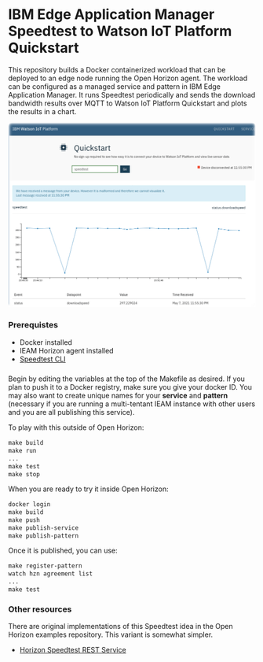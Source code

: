 # IBM Edge Application Manager Speedtest to Watson IoT Platform Quickstart

This repository builds a Docker containerized workload that can be deployed to
an edge node running the Open Horizon agent. The workload can be configured as
a managed service and pattern in IBM Edge Application Manager.  It runs
Speedtest periodically and sends the download bandwidth results over MQTT to
Watson IoT Platform Quickstart and plots the results in a chart.

![Quickstart Chart](Speedtest-Quickstart-results.png)

### Prerequistes

- Docker installed
- IEAM Horizon agent installed
- [Speedtest CLI](https://www.speedtest.net/apps/cli)

###

Begin by editing the variables at the top of the Makefile as desired. If you plan to push it to a Docker registry, make sure you give your docker ID. You may also want to create unique names for your **service** and **pattern** (necessary if you are running a multi-tentant IEAM instance with other users and you are all publishing this service).

To play with this outside of Open Horizon:

```
make build
make run
...
make test
make stop
```

When you are ready to try it inside Open Horizon:

```
docker login
make build
make push
make publish-service
make publish-pattern
```

Once it is published, you can use:

```
make register-pattern
watch hzn agreement list
...
make test
```

### Other resources

There are original implementations of this Speedtest idea in the Open Horizon
examples repository.  This variant is somewhat simpler.

- [Horizon Speedtest REST Service](https://github.com/open-horizon/examples/tree/master/edge/services/speedtest)
